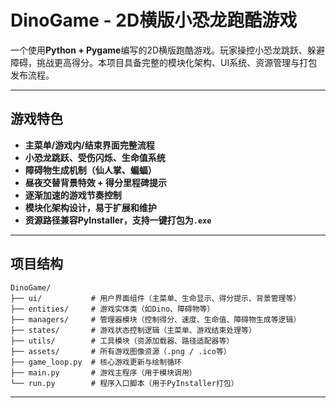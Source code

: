 # DinoGame - 2D横版小恐龙跑酷游戏

一个使用**Python + Pygame**编写的2D横版跑酷游戏。玩家操控小恐龙跳跃、躲避障碍，挑战更高得分。本项目具备完整的模块化架构、UI系统、资源管理与打包发布流程。

---

## 游戏特色

- **主菜单/游戏内/结束界面完整流程**
- **小恐龙跳跃、受伤闪烁、生命值系统**
- **障碍物生成机制（仙人掌、蝙蝠）**
- **昼夜交替背景特效 + 得分里程碑提示**
- **逐渐加速的游戏节奏控制**
- **模块化架构设计，易于扩展和维护**
- **资源路径兼容PyInstaller，支持一键打包为`.exe`**

---

## 项目结构

```
DinoGame/
├── ui/           # 用户界面组件（主菜单、生命显示、得分提示、背景管理等）
├── entities/     # 游戏实体类（如Dino、障碍物等）
├── managers/     # 管理器模块（控制得分、速度、生命值、障碍物生成等逻辑）
├── states/       # 游戏状态控制逻辑（主菜单、游戏结束处理等）
├── utils/        # 工具模块（资源加载器、路径适配器等）
├── assets/       # 所有游戏图像资源（.png / .ico等）
├── game_loop.py  # 核心游戏更新与绘制循环
├── main.py       # 游戏主程序（用于模块调用）
└── run.py        # 程序入口脚本（用于PyInstaller打包）
```

---

